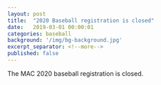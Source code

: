 ```yaml
---
layout: post
title:  "2020 Baseball registration is closed"
date:   2019-03-01 00:00:01
categories: baseball
background: '/img/bg-background.jpg'
excerpt_separator: <!--more-->
published: false
---
```

The MAC 2020 baseball registration is closed.